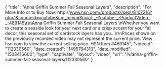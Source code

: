 {
    "title": "Anna Griffin Summer   Fall Seasonal Layers",
    "description": "For More Info or to Buy Now: http:\/\/www.hsn.com\/products\/seo\/8107216?rdr=1&sourceid=youtube&cm_mmc=Social-_-Youtube-_-ProductVideo-_-489145\r\nAnna Griffin Summer   Fall Seasonal Layers \nWhether you want to create a seaside look for your next card or a crisp accent for your fall decor, this seasonal set of cardstock layers has you...\r\nPrices shown on the previously recorded video may not represent the current price.  View hsn.com to view the current selling price. HSN Item #489145",
    "videoid": "112330560",
    "date_created": "1499794310",
    "date_modified": "1503416600",
    "type": "captivate",
    "layout": "video",
    "url": "\/v\/anna-griffin-summer-fall-seasonal-layers\/112330560"
}